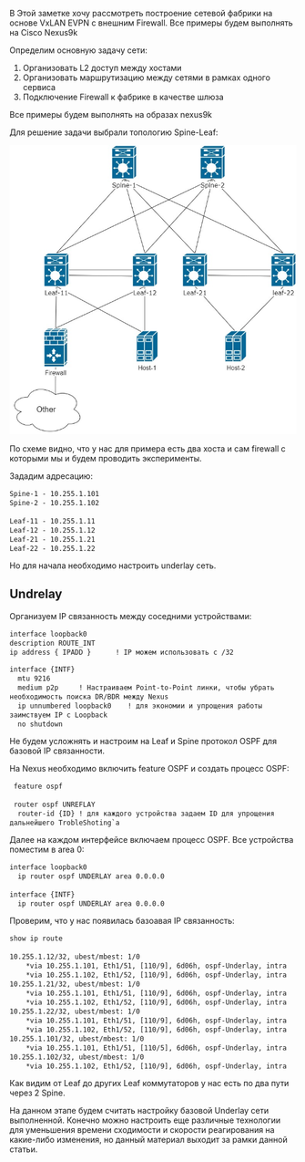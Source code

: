 В Этой заметке хочу рассмотреть построение сетевой фабрики на основе VxLAN EVPN с внешним Firewall.
Все примеры будем выполнять на Cisco Nexus9k

Определим основную задачу сети:

1. Организовать L2 доступ между хостами 
2. Организовать маршрутизацию между сетями в рамках одного сервиса
3. Подключение Firewall к фабрике в качестве шлюза

Все примеры будем выполнять на образах nexus9k

Для решение задачи выбрали топологию Spine-Leaf:

![](img/all.jpg)

По схеме видно, что у нас для примера есть два хоста и сам firewall с которыми мы и будем проводить эксперименты.

Зададим адресацию:
```buildoutcfg
Spine-1 - 10.255.1.101
Spine-2 - 10.255.1.102

Leaf-11 - 10.255.1.11
Leaf-12 - 10.255.1.12
Leaf-21 - 10.255.1.21
Leaf-22 - 10.255.1.22
```

Но для начала необходимо настроить underlay сеть.

## Undrelay

Организуем IP связанность между соседними устройствами:
  ```buildoutcfg
interface loopback0
  description ROUTE_INT
  ip address { IPADD }      ! IP можем использовать с /32
  ```

```buildoutcfg
interface {INTF}
  mtu 9216
  medium p2p     ! Настраиваем Point-to-Point линки, чтобы убрать необходимость поиска DR/BDR между Nexus
  ip unnumbered loopback0    ! для экономии и упрощения работы заимствуем IP с Loopback
  no shutdown
```

Не будем усложнять и настроим на Leaf и Spine протокол OSPF для базовой IP связанности. 

На Nexus необходимо включить feature OSPF и создать процесс OSPF:
```buildoutcfg
 feature ospf
 
 router ospf UNREFLAY
  router-id {ID} ! для каждого устройства задаем ID для упрощения дальнейшего TrobleShoting`a
```
Далее на каждом интерфейсе включаем процесс OSPF. Все устройства 
поместим в area 0:
```buildoutcfg
interface loopback0
  ip router ospf UNDERLAY area 0.0.0.0

interface {INTF}
  ip router ospf UNDERLAY area 0.0.0.0
```
Проверим, что у нас появилась базоавая IP связанность:

```buildoutcfg
show ip route

10.255.1.12/32, ubest/mbest: 1/0
    *via 10.255.1.101, Eth1/51, [110/9], 6d06h, ospf-Underlay, intra
    *via 10.255.1.102, Eth1/52, [110/9], 6d06h, ospf-Underlay, intra
10.255.1.21/32, ubest/mbest: 1/0
    *via 10.255.1.101, Eth1/51, [110/9], 6d06h, ospf-Underlay, intra
    *via 10.255.1.102, Eth1/52, [110/9], 6d06h, ospf-Underlay, intra
10.255.1.22/32, ubest/mbest: 1/0
    *via 10.255.1.101, Eth1/51, [110/9], 6d06h, ospf-Underlay, intra
    *via 10.255.1.102, Eth1/52, [110/9], 6d06h, ospf-Underlay, intra
10.255.1.101/32, ubest/mbest: 1/0
    *via 10.255.1.101, Eth1/51, [110/5], 6d06h, ospf-Underlay, intra
10.255.1.102/32, ubest/mbest: 1/0
    *via 10.255.1.102, Eth1/52, [110/9], 6d06h, ospf-Underlay, intra
```
Как видим от Leaf до других Leaf коммутаторов у нас есть по два пути через 2 Spine.

На данном этапе будем считать настройку базовой Underlay сети выполненной.
Конечно можно настроить еще различные технологии для уменьшения времени сходимости
 и скорости реагирования на какие-либо изменения, но данный материал выходит за рамки данной статьи.
